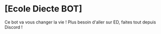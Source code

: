 # [Ecole Diecte BOT]

Ce bot va vous changer la vie ! Plus besoin d'aller sur ED, faites tout depuis Discord !
